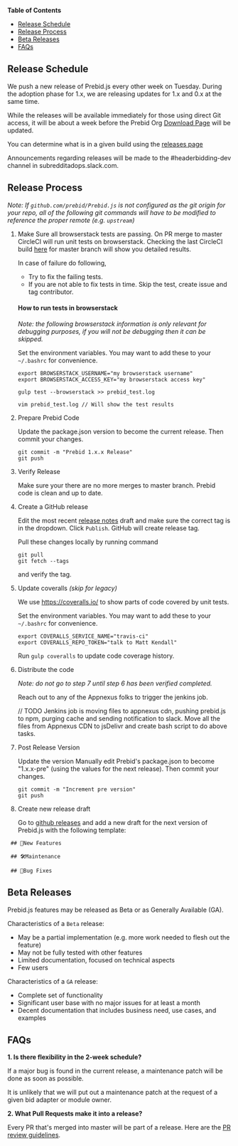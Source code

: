 **Table of Contents**
- [Release Schedule](#release-schedule)
- [Release Process](#release-process)
- [Beta Releases](#beta-releases)
- [FAQs](#faqs)

## Release Schedule

We push a new release of Prebid.js every other week on Tuesday. During the adoption phase for 1.x, we are releasing updates for 1.x and 0.x at the same time.

While the releases will be available immediately for those using direct Git access,
it will be about a week before the Prebid Org [Download Page](http://prebid.org/download.html) will be updated.  

You can determine what is in a given build using the [releases page](https://github.com/prebid/Prebid.js/releases)

Announcements regarding releases will be made to the #headerbidding-dev channel in subredditadops.slack.com.

## Release Process

_Note: If `github.com/prebid/Prebid.js` is not configured as the git origin for your repo, all of the following git commands will have to be modified to reference the proper remote (e.g. `upstream`)_

1. Make Sure all browserstack tests are passing. On PR merge to master CircleCI will run unit tests on browserstack. Checking the last CircleCI build [here](https://circleci.com/gh/prebid) for master branch will show you detailed results. 
  
   In case of failure do following, 
     - Try to fix the failing tests.
     - If you are not able to fix tests in time. Skip the test, create issue and tag contributor.

   #### How to run tests in browserstack
   
   _Note: the following browserstack information is only relevant for debugging purposes, if you will not be debugging then it can be skipped._

   Set the environment variables. You may want to add these to your `~/.bashrc` for convenience.

   ```
   export BROWSERSTACK_USERNAME="my browserstack username"
   export BROWSERSTACK_ACCESS_KEY="my browserstack access key"
   ```
   
   ```
   gulp test --browserstack >> prebid_test.log
   
   vim prebid_test.log // Will show the test results
   ```


2. Prepare Prebid Code

   Update the package.json version to become the current release. Then commit your changes.

   ```
   git commit -m "Prebid 1.x.x Release"
   git push
   ```

3. Verify Release

   Make sure your there are no more merges to master branch. Prebid code is clean and up to date.

4. Create a GitHub release

   Edit the most recent [release notes](https://github.com/prebid/Prebid.js/releases) draft and make sure the correct tag is in the dropdown. Click `Publish`. GitHub will create release tag. 
   
   Pull these changes locally by running command 
   ```
   git pull
   git fetch --tags
   ``` 
   
   and verify the tag.

5. Update coveralls _(skip for legacy)_

   We use https://coveralls.io/ to show parts of code covered by unit tests.

   Set the environment variables. You may want to add these to your `~/.bashrc` for convenience.
   ```
   export COVERALLS_SERVICE_NAME="travis-ci"
   export COVERALLS_REPO_TOKEN="talk to Matt Kendall"
   ```

   Run `gulp coveralls` to update code coverage history.

6. Distribute the code 

   _Note: do not go to step 7 until step 6 has been verified completed._

   Reach out to any of the Appnexus folks to trigger the jenkins job.

   // TODO 
   Jenkins job is moving files to appnexus cdn, pushing prebid.js to npm, purging cache and sending notification to slack.
   Move all the files from Appnexus CDN to jsDelivr and create bash script to do above tasks.

7. Post Release Version
   
   Update the version
   Manually edit Prebid's package.json to become "1.x.x-pre" (using the values for the next release). Then commit your changes.
   ```
   git commit -m "Increment pre version"
   git push
   ```
   
8. Create new release draft

   Go to [github releases](https://github.com/prebid/Prebid.js/releases) and add a new draft for the next version of Prebid.js with the following template:
```
 ## 🚀New Features
 
 ## 🛠Maintenance
 
 ## 🐛Bug Fixes
```

## Beta Releases

Prebid.js features may be released as Beta or as Generally Available (GA).

Characteristics of a `Beta` release:
- May be a partial implementation (e.g. more work needed to flesh out the feature)
- May not be fully tested with other features
- Limited documentation, focused on technical aspects
- Few users

Characteristics of a `GA` release:
- Complete set of functionality
- Significant user base with no major issues for at least a month
- Decent documentation that includes business need, use cases, and examples


## FAQs

**1. Is there flexibility in the 2-week schedule?**

If a major bug is found in the current release, a maintenance patch will be done as soon as possible.

It is unlikely that we will put out a maintenance patch at the request of a given bid adapter or module owner.

**2. What Pull Requests make it into a release?**

Every PR that's merged into master will be part of a release. Here are the [PR review guidelines](https://github.com/prebid/Prebid.js/blob/master/PR_REVIEW.md).
